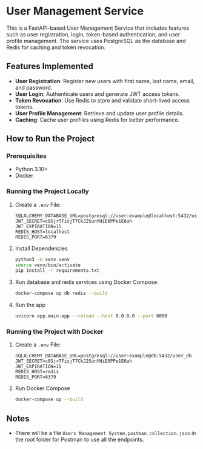 
# User Management Service

This is a FastAPI-based User Management Service that includes features such as user registration, login, token-based authentication, and user profile management. The service uses PostgreSQL as the database and Redis for caching and token revocation.

## Features Implemented

 - **User Registration**: Register new users with first name, last name, email, and password.
 - **User Login**: Authenticate users and generate JWT access tokens.
 - **Token Revocation**: Use Redis to store and validate short-lived access tokens.
 - **User Profile Management**: Retrieve and update user profile details.
 - **Caching**: Cache user profiles using Redis for better performance.

## How to Run the Project

### Prerequisites
- Python 3.10+
- Docker

### Running the Project Locally
1. Create a `.env` File:
   ```env
   SQLALCHEMY_DATABASE_URL=postgresql://user:example@localhost:5432/user_db
   JWT_SECRET=c8SjrTFisjT7CkJ2SunYHiE6PPe1E6ah
   JWT_EXPIRATION=15
   REDIS_HOST=localhost
   REDIS_PORT=6379
   ```
2. Install Dependencies
   ```bash
   python3 -m venv venv
   source venv/bin/activate
   pip install -r requirements.txt
   ```
3. Run database and redis services using Docker Compose:
   ```bash
   docker-compose up db redis --build
   ```
4. Run the app
   ```bash
   uvicorn app.main:app --reload --host 0.0.0.0 --port 8000
   ```

### Running the Project with Docker
1. Create a `.env` File:
   ```env
   SQLALCHEMY_DATABASE_URL=postgresql://user:example@db:5432/user_db
   JWT_SECRET=c8SjrTFisjT7CkJ2SunYHiE6PPe1E6ah
   JWT_EXPIRATION=15
   REDIS_HOST=redis
   REDIS_PORT=6379
   ```
2. Run Docker Compose
   ```bash
   docker-compose up --build
   ```

## Notes
- There will be a file `Users Management System.postman_collection.json` in the root folder for Postman to use all the endpoints.

